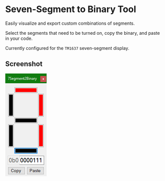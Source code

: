 # Seven-Segment to Binary Tool

Easily visualize and export custom combinations of segments.

Select the segments that need to be turned on, copy the binary, and paste in your code.

Currently configured for the `TM1637` seven-segment display.

## Screenshot

![screenshot](media/screenshot.png)